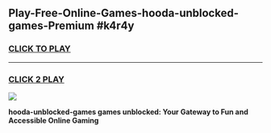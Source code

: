 
## Play-Free-Online-Games-hooda-unblocked-games-Premium #k4r4y
<h3>
<a href="https://premium.freeplayer.one?title=hooda-unblocked-games&ref=8M">CLICK TO PLAY</a></h3>
<hr>

<h3>
<a href="https://premium.freeplayer.one?title=hooda-unblocked-games&ref=8M">CLICK 2 PLAY</a>
  
</h3>

<a href="https://premium.freeplayer.one?title=hooda-unblocked-games&ref=8M"><img src="https://clearcache.store/games.png"></a>


**hooda-unblocked-games games unblocked: Your Gateway to Fun and Accessible Online Gaming**
